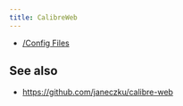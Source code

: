 ```yaml
---
title: CalibreWeb
---
```


* [/Config Files](/Self_Hosting/CalibreWeb/Config_Files)

## See also

* https://github.com/janeczku/calibre-web